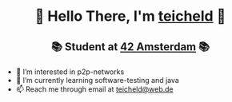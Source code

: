 <h1 align=center> 

🙋 Hello There, I'm [teicheld](https://github.com/teicheld) 🙋
</h1>

<h2 align=center> 
 
📚 Student at [42 Amsterdam](https://Codam.nl/en/)  📚 
</h2>

- 👀 I’m interested in p2p-networks
- 🌱 I’m currently learning software-testing and java
- 📫 Reach me through email at teicheld@web.de
